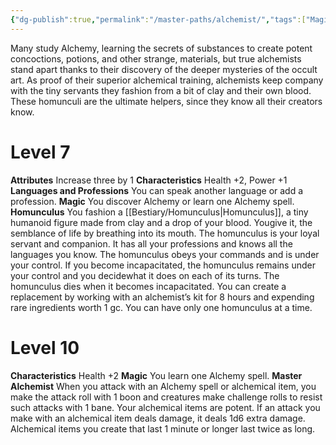 ```yaml
---
{"dg-publish":true,"permalink":"/master-paths/alchemist/","tags":["Magic"]}
---
```


Many study Alchemy, learning the secrets of substances to create potent concoctions, potions, and other strange, materials, but true alchemists stand apart thanks to their discovery of the deeper mysteries of the occult art. As proof of their superior alchemical training, alchemists keep company with the tiny servants they fashion from a bit of clay and their own blood. These homunculi are the ultimate helpers, since they know all their creators know.
# Level 7
**Attributes** Increase three by 1
**Characteristics** Health +2, Power +1
**Languages and Professions** You can speak another language or add a profession.
**Magic** You discover Alchemy or learn one Alchemy spell.
**Homunculus** You fashion a [[Bestiary/Homunculus\|Homunculus]], a tiny humanoid figure made from clay and a drop of your blood. Yougive it, the semblance of life by breathing into its mouth.
The homunculus is your loyal servant and companion.
It has all your professions and knows all the languages you know. The homunculus obeys your commands and is under your control. If you become incapacitated, the homunculus remains under your control and you decidewhat it does on each of its turns.
The homunculus dies when it becomes incapacitated.
You can create a replacement by working with an alchemist’s kit for 8 hours and expending rare ingredients worth 1 gc. You can have only one homunculus at a time.
# Level 10
**Characteristics** Health +2
**Magic** You learn one Alchemy spell.
**Master Alchemist** When you attack with an Alchemy spell or alchemical item, you make the attack roll with 1 boon and creatures make challenge rolls to resist such attacks with 1 bane.
Your alchemical items are potent. If an attack you make with an alchemical item deals damage, it deals 1d6 extra damage. Alchemical items you create that last 1 minute or longer last twice as long.